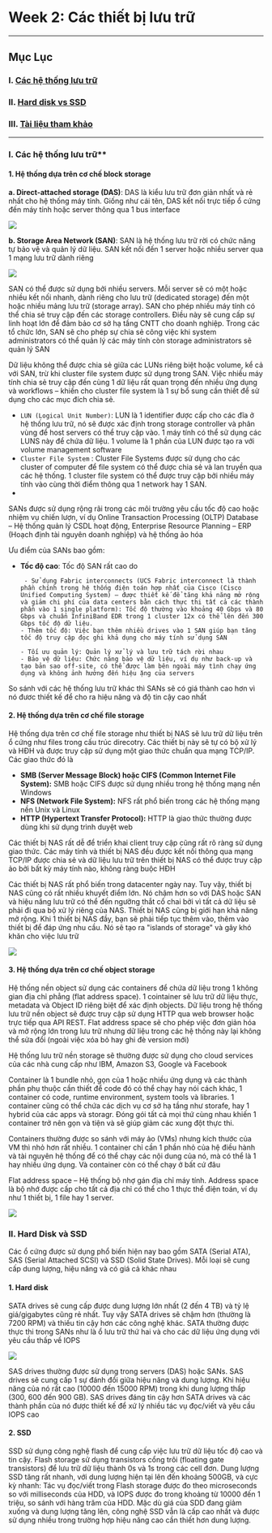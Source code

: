 # Week 2: Các thiết bị lưu trữ
---
## **Mục Lục**

### I. [Các hệ thống lưu trữ](#sd)

### II. [Hard disk vs SSD](#ss)

### III. [Tài liệu tham khảo](#reference)

---
<a name='sd'></a> 
### I. Các hệ thống lưu trữ**

#### 1. Hệ thống dựa trên cơ chế block storage

**a. Direct-attached storage (DAS)**: DAS là kiểu lưu trữ đơn giản nhất và rẻ nhất cho hệ thống máy tính. Giống như cái tên, DAS kết nối trực tiếp ổ cứng đến máy tính hoặc server thông qua 1 bus interface

![](RackMultipart20220717-1-iyasxu_html_2eec86ba5924357f.png)

**b. Storage Area Network (SAN)**: SAN là hệ thống lưu trữ rời có chức năng tự bảo vệ và quản lý dữ liệu. SAN kết nối đến 1 server hoặc nhiều server qua 1 mạng lưu trữ dành riêng

![](RackMultipart20220717-1-iyasxu_html_4116ca18eb84d8d7.png)

SAN có thể được sử dụng bởi nhiều servers. Mỗi server sẽ có một hoặc nhiều kết nối nhanh, dành riêng cho lưu trữ (dedicated storage) đến một hoặc nhiều mảng lưu trữ (storage array). SAN cho phép nhiều máy tính có thể chia sẻ truy cập đến các storage controllers. Điều này sẽ cung cấp sự linh hoạt lớn để đảm bảo cơ sở hạ tầng CNTT cho doanh nghiệp. Trong các tổ chức lớn, SAN sẽ cho phép sự chia sẻ công việc khi system administrators có thể quản lý các máy tính còn storage administrators sẽ quản lý SAN

Dữ liệu không thể được chia sẻ giữa các LUNs riêng biệt hoặc volume, kể cả với SAN, trừ khi cluster file system được sử dụng trong SAN. Việc nhiều máy tính chia sẻ truy cập đến cùng 1 dữ liệu rất quan trọng đến nhiều ứng dụng và workflows – khiến cho cluster file system là 1 sự bổ sung cần thiết để sử dụng cho các mục đích chia sẻ.

- `LUN (Logical Unit Number)`: LUN là 1 identifier được cấp cho các đĩa ở hệ thống lưu trữ, nó sẽ được xác định trong storage controller và phân vùng để host servers có thể truy cập vào. 1 máy tính có thể sử dụng các LUNS này để chứa dữ liệu. 1 volume là 1 phần của LUN được tạo ra với volume management software
- `Cluster File System` : Cluster File Systems được sử dụng cho các cluster of computer để file system có thể được chia sẻ và lan truyền qua các hệ thống. 1 cluster file system có thể được truy cập bởi nhiều máy tính vào cùng thời điểm thông qua 1 network hay 1 SAN.
-

SANs được sử dụng rộng rãi trong các môi trường yêu cầu tốc độ cao hoặc nhiệm vụ chiến lượn, ví dụ Online Transaction Processing (OLTP) Database – Hệ thống quản lý CSDL hoạt động, Enterprise Resource Planning – ERP (Hoạch định tài nguyên doanh nghiệp) và hệ thống ảo hóa

Ưu điểm của SANs bao gồm:

- **Tốc độ cao**: Tốc độ SAN rất cao do

       - Sử dụng Fabric interconnects (UCS Fabric interconnect là thành phần chính trong hệ thống điện toán hợp nhất của Cisco (Cisco Unified Computing System) – được thiết kế để tăng khả năng mở rộng và giảm chi phí của data centers bằn cách thực thi tất cả các thành phần vào 1 single platform): Tốc độ thường vào khoảng 40 Gbps và 80 Gbps và chuẩn InfiniBand EDR trong 1 cluster 12x có thể lên đến 300 Gbps tốc độ dữ liệu.
      - Thêm tốc độ: Việc bạn thêm nhiều drives vào 1 SAN giúp bạn tăng tốc độ truy cập đọc ghi khả dụng cho máy tính sử dụng SAN

      - Tối ưu quản lý: Quản lý xử lý và lưu trữ tách rời nhau
      - Bảo vệ dữ liệu: Chức năng bảo vệ dữ liệu, ví dụ như back-up và tạo bản sao off-site, có thể được làm bên ngoài máy tình chạy ứng dụng và không ảnh hưởng đến hiệu ặng của servers

So sánh với các hệ thống lưu trữ khác thì SANs sẽ có giá thành cao hơn vì nó đươc thiết kế để cho ra hiệu năng và độ tin cậy cao nhất

#### 2. Hệ thống dựa trên cơ chế file storage

Hệ thống dựa trên cơ chế file storage như thiết bị NAS sẽ lưu trữ dữ liệu trên ổ cứng như files trong cấu trúc direcotry. Các thiết bị này sẽ tự có bộ xử lý và HĐH và được truy cập sử dụng một giao thức chuẩn qua mạng TCP/IP. Các giao thức đó là

- **SMB (Server Message Block) hoặc CIFS (Common Internet File System):** SMB hoặc CIFS được sử dụng nhiều trong hệ thống mạng nền Windows
- **NFS (Network File System):** NFS rất phổ biến trong các hệ thống mạng nền Unix và Linux
- **HTTP (Hypertext Transfer Protocol):** HTTP là giao thức thường được dùng khi sử dụng trình duyệt web

Các thiết bị NAS rất dễ để triển khai client truy cập cũng rất rõ ràng sử dụng giao thức. Các máy tính và thiết bị NAS đều được kết nối thông qua mạng TCP/IP được chia sẻ và dữ liệu lưu trữ trên thiết bị NAS có thể được truy cập ảo bởi bất kỳ máy tính nào, không ràng buộc HĐH

Các thiết bị NAS rất phổ biến trong datacenter ngày nay. Tuy vậy, thiết bị NAS cũng có rất nhiều khuyết điểm lớn. Nó chậm hơn so với DAS hoặc SAN và hiệu năng lưu trữ có thể đến ngưỡng thắt cổ chai bởi vì tất cả dữ liệu sẽ phải đi qua bộ xử lý riêng của NAS. Thiết bị NAS cũng bị giới hạn khả năng mở rộng. Khi 1 thiết bị NAS đầy, bạn sẽ phải tiếp tục thêm vào, thêm vào thiết bị để đáp ứng nhu cầu. Nó sẽ tạo ra &quot;islands of storage&quot; và gây khó khăn cho việc lưu trữ

![](RackMultipart20220717-1-iyasxu_html_b64ce451f21460c8.png)

#### 3. Hệ thống dựa trên cơ chế object storage

Hệ thống nền object sử dụng các containers để chứa dữ liệu trong 1 không gian địa chỉ phẳng (flat address space). 1 cointainer sẽ lưu trữ dữ liệu thực, metadata và Object ID riêng biệt để xác định objects. Dữ liệu trong hệ thống lưu trữ nền object sẽ được truy cập sử dụng HTTP qua web browser hoặc trực tiếp qua API REST. Flat address space sẽ cho phép việc đơn giản hóa và mở rộng lớn trong lưu trữ nhưng dữ liệu trong các hệ thống này lại không thể sửa đổi (ngoài việc xóa bỏ hay ghi đè version mới)

Hệ thống lưu trữ nền storage sẽ thường được sử dụng cho cloud services của các nhà cung cấp như IBM, Amazon S3, Google và Facebook

Container là 1 bundle nhỏ, gọn của 1 hoặc nhiều ứng dụng và các thành phần phụ thuộc cần thiết để code đó có thể chạy hay nói cách khác, 1 container có code, runtime environment, system tools và libraries. 1 container cũng có thể chứa các dịch vụ cơ sở hạ tầng như storafe, hay 1 hybrid của các apps và storagr. Đóng gói tất cả mọi thứ cùng nhau khiến 1 container trở nên gọn và tiện và sẽ giúp giảm các xung đột thực thi.

Containers thường được so sánh với máy ảo (VMs) nhưng kích thước của VM thì nhỏ hơn rất nhiều. 1 container chỉ cần 1 phần nhỏ của hệ điều hành và tài nguyên hệ thống để có thể chạy các nội dung của nó, mà có thể là 1 hay nhiều ứng dụng. Và container còn có thể chạy ở bất cứ đâu

Flat address space – Hệ thống bộ nhợ gán địa chỉ máy tính. Address space là bộ nhớ được cấp cho tất cả địa chỉ có thể cho 1 thực thể điện toán, ví dụ như 1 thiết bị, 1 file hay 1 server.

![](RackMultipart20220717-1-iyasxu_html_6fb93e5f99b89f4f.png)
<a name='ss'></a> 
### II. Hard Disk và SSD

Các ổ cứng được sử dụng phổ biến hiện nay bao gồm SATA (Serial ATA), SAS (Serial Attached SCSI) và SSD (Solid State Drives). Mỗi loại sẽ cung cấp dung lượng, hiệu năng và có giá cả khác nhau

#### 1. Hard disk

SATA drives sẽ cung cấp được dung lượng lớn nhất (2 đến 4 TB) và tỷ lệ giá/gigabytes cũng rẻ nhất. Tuy vậy SATA drives sẽ chậm hơn (thường là 7200 RPM) và thiếu tin cậy hơn các công nghệ khác. SATA thường được thực thi trong SANs như là ổ lưu trữ thứ hai và cho các dữ liệu ứng dụng với yêu cầu thấp về IOPS

![](RackMultipart20220717-1-iyasxu_html_4965d1f8cec4d6a4.png)

SAS drives thường được sử dụng trong servers (DAS) hoặc SANs. SAS drives sẽ cung cấp 1 sự đánh đổi giữa hiệu năng và dung lượng. Khi hiệu năng của nó rất cao (10000 đến 15000 RPM) trong khi dung lượng thấp (300, 600 đến 900 GB). SAS drives đáng tin cậy hơn SATA drives và các thành phần của nó được thiết kế để xứ lý nhiều tác vụ đọc/viết và yêu cầu IOPS cao

#### 2. SSD

SSD sử dụng công nghệ flash để cung cấp việc lưu trữ dữ liệu tốc độ cao và tin cậy. Flash storage sử dụng transistors cổng trôi (floating gate transistors) để lưu trữ dữ liệu thành 0s và 1s trong các cell đơn. Dung lượng SSD tăng rất nhanh, với dung lượng hiện tại lên đến khoảng 500GB, và cực kỳ nhanh: Tác vụ đọc/viết trong Flash storage được đo theo microseconds so với milliseconds của HDD, và IOPS được đo trong khoảng từ 10000 đến 1 triệu, so sánh với hàng trăm của HDD. Mặc dù giá của SDD đang giảm xuống và dung lượng tăng lên, công nghệ SSD vẫn là cấp cao nhất và được sử dụng nhiều trong trường hợp hiệu năng cao cần thiết hơn dung lượng.
